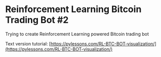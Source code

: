 # Reinforcement Learning Bitcoin Trading Bot #2
Trying to create Reinforcement Learning powered Bitcoin trading bot

Text version tutorial: [https://pylessons.com/RL-BTC-BOT-visualization/](https://pylessons.com/RL-BTC-BOT-visualization/)
